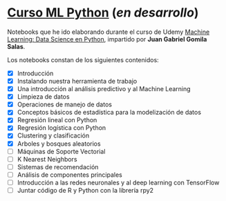 # [Curso ML Python](https://github.com/SgtSteiner/DataScience/tree/master/Curso%20ML%20Python) (*en desarrollo*)

Notebooks que he ido elaborando durante el curso de Udemy [Machine Learning: Data Science en Python](https://www.udemy.com/machinelearningpython/learn/v4/overview), impartido por **Juan Gabriel Gomila Salas**. 

Los notebooks constan de los siguientes contenidos:

- [X] Introducción
- [X] Instalando nuestra herramienta de trabajo
- [X] Una introducción al análisis predictivo y al Machine Learning
- [X] Limpieza de datos
- [X] Operaciones de manejo de datos
- [X] Conceptos básicos de estadística para la modelización de datos
- [X] Regresión lineal con Python
- [X] Regresión logística con Python
- [X] Clustering y clasificación
- [X] Arboles y bosques aleatorios
- [ ] Máquinas de Soporte Vectorial
- [ ] K Nearest Neighbors
- [ ] Sistemas de recomendación
- [ ] Análisis de componentes principales
- [ ] Introducción a las redes neuronales y al deep learning con TensorFlow
- [ ] Juntar código de R y Python con la librería rpy2